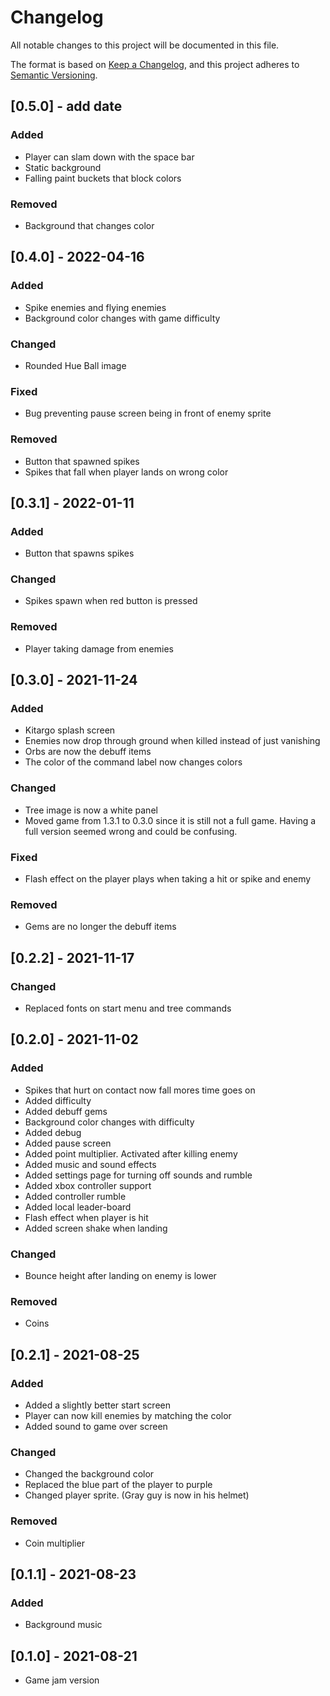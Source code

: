 # Changelog

All notable changes to this project will be documented in this file.

The format is based on [Keep a Changelog](https://keepachangelog.com/en/1.0.0/),
and this project adheres to [Semantic Versioning](https://semver.org/spec/v2.0.0.html).


## [0.5.0] - add date
### Added
- Player can slam down with the space bar
- Static background
- Falling paint buckets that block colors

### Removed
- Background that changes color

## [0.4.0] - 2022-04-16
### Added
- Spike enemies and flying enemies
- Background color changes with game difficulty
### Changed
- Rounded Hue Ball image
### Fixed
- Bug preventing pause screen being in front of enemy sprite
### Removed
- Button that spawned spikes
- Spikes that fall when player lands on wrong color


## [0.3.1] - 2022-01-11
### Added
- Button that spawns spikes
### Changed
- Spikes spawn when red button is pressed
### Removed
- Player taking damage from enemies

## [0.3.0] - 2021-11-24
### Added
- Kitargo splash screen
- Enemies now drop through ground when killed instead of just vanishing
- Orbs are now the debuff items
- The color of the command label now changes colors
### Changed
- Tree image is now a white panel
- Moved game from 1.3.1 to 0.3.0 since it is still not a full game. Having a full version seemed wrong and could be confusing. 
### Fixed
- Flash effect on the player plays when taking a hit or spike and enemy
### Removed
- Gems are no longer the debuff items

## [0.2.2] - 2021-11-17
### Changed
- Replaced fonts on start menu and tree commands

## [0.2.0] - 2021-11-02
### Added
- Spikes that hurt on contact now fall mores time goes on
- Added difficulty 
- Added debuff gems
- Background color changes with difficulty 
- Added debug
- Added pause screen
- Added point multiplier. Activated after killing enemy
- Added music and sound effects
- Added settings page for turning off sounds and rumble
- Added xbox controller support
- Added controller rumble
- Added local leader-board
- Flash effect when player is hit
- Added screen shake when landing 
### Changed
- Bounce height after landing on enemy is lower
### Removed
- Coins

## [0.2.1] - 2021-08-25
### Added
- Added a slightly better start screen
- Player can now kill enemies by matching the color
- Added sound to game over screen
### Changed
- Changed the background color
- Replaced the blue part of the player to purple
- Changed player sprite. (Gray guy is now in his helmet)
### Removed
- Coin multiplier 

## [0.1.1] - 2021-08-23
### Added
- Background music

## [0.1.0] - 2021-08-21
- Game jam version 
